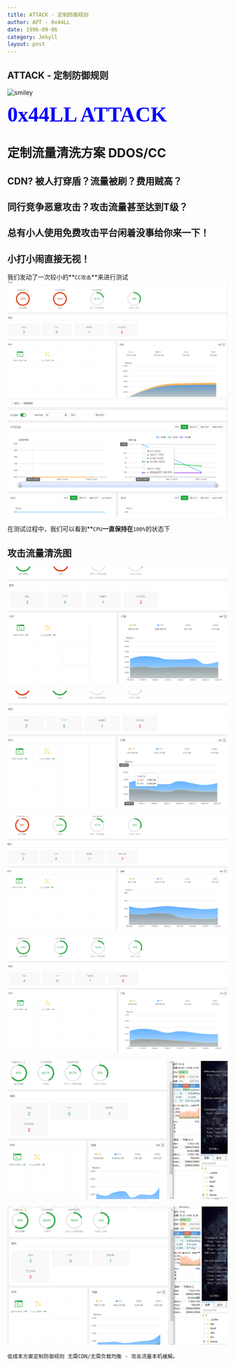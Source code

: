 ```yaml
---
title: ATTACK - 定制防御规则
author: APT - 0x44LL
date: 1996-09-06
category: Jekyll
layout: post
---
```



**ATTACK - 定制防御规则**
---


![smiley](/public/picture/issua-austin.gif)

**<font color=Blue size=33 face="黑体">0x44LL ATTACK</font>**

# 定制流量清洗方案 DDOS/CC


## CDN? 被人打穿盾？流量被刷？费用贼高？

## 同行竞争恶意攻击？攻击流量甚至达到T级？

## 总有小人使用免费攻击平台闲着没事给你来一下！

## 小打小闹直接无视！ 

我们发动了一次较小的**`CC攻击`**来进行测试
![/public/DocsPics/AttackDDCC/Untitled%205.png](/public/DocsPics/AttackDDCC/Untitled%205.png)
![/public/DocsPics/AttackDDCC/Untitled%201.png](/public/DocsPics/AttackDDCC/Untitled%201.png)

在测试过程中，我们可以看到**`CPU`**一直保持在**`100%`的状态下


## **攻击流量清洗图**



![/public/DocsPics/AttackDDCC/Untitled%203.png](/public/DocsPics/AttackDDCC/Untitled%203.png)

![/public/DocsPics/AttackDDCC/Untitled%206.png](/public/DocsPics/AttackDDCC/Untitled%206.png)

![/public/DocsPics/AttackDDCC/Untitled%207.png](/public/DocsPics/AttackDDCC/Untitled%207.png)

![/public/DocsPics/AttackDDCC/Untitled%209.png](/public/DocsPics/AttackDDCC/Untitled%209.png)

![/public/DocsPics/AttackDDCC/Untitled%2013.png](/public/DocsPics/AttackDDCC/Untitled%2013.png)

![/public/DocsPics/AttackDDCC/Untitled%2011.png](/public/DocsPics/AttackDDCC/Untitled%2011.png)

```
低成本方案定制防御规则 无需CDN/无需负载均衡 - 攻击流量本机缓解。
```